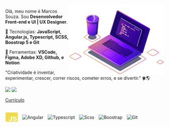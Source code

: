 <img src="computer-illustration.png" min-width="300px" max-width="300px" width="300px" align="right" alt="Computador damasioCode">

<p align="left"> 
  Olá, meu nome é Marcos Souza. Sou <strong>Desenvolvedor Front-end e UI | UX Designer</strong>.<br>
</p>

<p align="left">
  🦄 Tecnologias: <strong>JavaScript, Angular.js, Typescript, SCSS, Boostrap 5 e Git</strong>
</p>

<p align="left">
  💼 Ferramentas: <strong>VSCode, Figma, Adobe XD, Github, e Notion</strong>
</p>

<p align="left">
"Criatividade é inventar, experimentar, crescer, correr riscos, cometer erros, e se divertir." 🍀🌎
</p>

<p align="left">
  <a href="https://www.instagram.com/m.souza.up/" alt="Instagram">
  <img src="https://img.shields.io/badge/-Instagram-DF0174?style=for-the-badge&logo=instagram&logoColor=white&link=https://www.instagram.com/damasio.code/"/></a>
  
  <a href="https://www.linkedin.com/in/marcos-souza-814414195/" alt="Linkedin">
  <img src="https://img.shields.io/badge/-Linkedin-0e76a8?style=for-the-badge&logo=Linkedin&logoColor=white&link=https://www.linkedin.com/in/damasiocode" /></a>
  
  <a href="./CV-MARCOS-2022.pdf" alt="Meu currículo">Currículo</a>

</p>

<p align="left" style="display: inline_block;"><br>
  <img style="margin-right: 10px;"  align="center" alt="Javascript" height="30" width="40" src="https://raw.githubusercontent.com/devicons/devicon/master/icons/javascript/javascript-plain.svg">
  <img style="margin-right: 10px;" align="center" alt="Angular" height="40" width="40" src="https://angular.io/assets/images/logos/angular/angular.png">
  <img style="margin-right: 10px;" align="center" alt="Typescript" height="30" width="30" src="https://upload.wikimedia.org/wikipedia/commons/thumb/4/4c/Typescript_logo_2020.svg/640px-Typescript_logo_2020.svg.png">
  <img style="margin-right: 10px;" align="center" alt="Scss" height="30" width="30" src="https://cdn4.iconfinder.com/data/icons/file-formats-3/100/scss_sass_css_file_format-512.png">
  <img style="margin-right: 10px;" align="center" alt="Boostrap" height="30" width="40" src="https://upload.wikimedia.org/wikipedia/commons/thumb/b/b2/Bootstrap_logo.svg/1280px-Bootstrap_logo.svg.png">
   <img style="margin-right: 10px;" align="center" alt="Git" height="30" width="30" src="https://git-scm.com/images/logos/downloads/Git-Icon-1788C.png">
</p>
